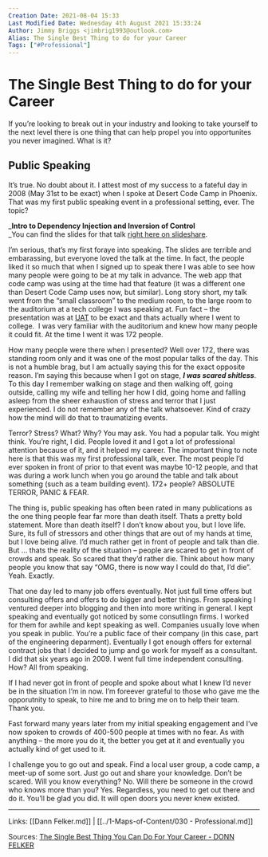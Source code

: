 ```yaml
---
Creation Date: 2021-08-04 15:33
Last Modified Date: Wednesday 4th August 2021 15:33:24
Author: Jimmy Briggs <jimbrig1993@outlook.com>
Alias: The Single Best Thing to do for your Career
Tags: ["#Professional"]
---
```


# The Single Best Thing to do for your Career
If you’re looking to break out in your industry and looking to take yourself to the next level there is one thing that can help propel you into opportunites you never imagined. What is it?

## Public Speaking

It’s true. No doubt about it. I attest most of my success to a fateful day in 2008 (May 31st to be exact) when I spoke at Desert Code Camp in Phoenix. That was my first public speaking event in a professional setting, ever. The topic?

_**Intro to Dependency Injection and Inversion of Control**  
_You can find the slides for that talk [right here on slideshare](http://www.slideshare.net/donnfelker/20080531-intro-to-dependency-injection-inversion-of-control).

I’m serious, that’s my first foraye into speaking. The slides are terrible and embarassing, but everyone loved the talk at the time. In fact, the people liked it so much that when I signed up to speak there I was able to see how many people were going to be at my talk in advance. The web app that code camp was using at the time had that feature (it was a different one than Desert Code Camp uses now, but similar). Long story short, my talk went from the “small classroom” to the medium room, to the large room to the auditorium at a tech college I was speaking at. Fun fact – the presentation was at [UAT](http://www.uat.edu/) to be exact and thats actually where I went to college.  I was very familiar with the auditorium and knew how many people it could fit. At the time I went it was 172 people.

How many people were there when I presented? Well over 172, there was standing room only and it was one of the most popular talks of the day. This is not a humble brag, but I am actually saying this for the exact opposite reason. I’m saying this because when I got on stage, **_I was scared shitless_**. To this day I remember walking on stage and then walking off, going outside, calling my wife and telling her how I did, going home and falling asleep from the sheer exhaustion of stress and terror that I just experienced. I do not remember any of the talk whatsoever. Kind of crazy how the mind will do that to traumatizing events.

Terror? Stress? What? Why? You may ask. You had a popular talk. You might think. You’re right, I did. People loved it and I got a lot of professional attention because of it, and it helped my career. The important thing to note here is that this was my first professional talk, ever. The most people I’d ever spoken in front of prior to that event was maybe 10-12 people, and that was during a work lunch when you go around the table and talk about something (such as a team building event). 172+ people? ABSOLUTE TERROR, PANIC & FEAR.

The thing is, public speaking has often been rated in many publications as the one thing people fear far more than death itself. Thats a pretty bold statement. More than death itself? I don’t know about you, but I love life. Sure, its full of stressors and other things that are out of my hands at time, but I love being alive. I’d much rather get in front of people and talk than die. But … thats the reality of the situation – people are scared to get in front of crowds and speak. So scared that they’d rather die. Think about how many people you know that say “OMG, there is now way I could do that, I’d die”. Yeah. Exactly.

That one day led to many job offers eventually. Not just full time offers but consulting offers and offers to do bigger and better things. From speaking I ventured deeper into blogging and then into more writing in general. I kept speaking and eventually got noticed by some consutlingn firms. I worked for them for awhile and kept speaking as well. Companies usually love when you speak in public. You’re a public face of their company (in this case, part of the engineering deparment). Eventually I got enough offers for external contract jobs that I decided to jump and go work for myself as a consultant. I did that six years ago in 2009. I went full time independent consulting. How? All from speaking.

If I had never got in front of people and spoke about what I knew I’d never be in the situation I’m in now. I’m foreever grateful to those who gave me the opporutnity to speak, to hire me and to bring me on to help their team. Thank you.

Fast forward many years later from my initial speaking engagement and I’ve now spoken to crowds of 400-500 people at times with no fear. As with anything – the more you do it, the better you get at it and eventually you actually kind of get used to it.

I challenge you to go out and speak. Find a local user group, a code camp, a meet-up of some sort. Just go out and share your knowledge. Don’t be scared. Will you know everything? No. Will there be someone in the crowd who knows more than you? Yes. Regardless, you need to get out there and do it. You’ll be glad you did. It will open doors you never knew existed.

***

Links: [[Dann Felker.md]] | [[../1-Maps-of-Content/030 - Professional.md]]

Sources: [The Single Best Thing You Can Do For Your Career - DONN FELKER](https://www.donnfelker.com/the-single-best-thing-you-can-do-for-your-career/)

